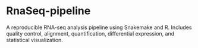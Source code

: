 # RnaSeq-pipeline
A reproducible RNA-seq analysis pipeline using Snakemake and R. Includes quality control, alignment, quantification, differential expression, and statistical visualization.
